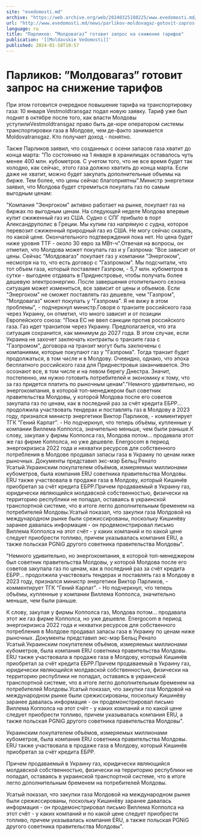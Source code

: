 ```yaml
---
site: "evedomosti.md"
archive: "https://web.archive.org/web/20240325180225/www.evedomosti.md/news/parlikov-moldovagaz-gotovit-zapros-na-snizhenie-tarifov"
url: "http://www.evedomosti.md/news/parlikov-moldovagaz-gotovit-zapros-na-snizhenie-tarifov"
language: ru
title: "Парликов: ”Молдовагаз” готовит запрос на снижение тарифов"
publication: '[[Moldavskie Vedomosti]]'
published: 2024-01-18T10:57
---
```


# Парликов: ”Молдовагаз” готовит запрос на снижение тарифов

При этом готовится очередное повышение тарифа на транспортировку газа: 10 января Vestmoldtransgaz подал новую заявку. Тариф уже был поднят в октябре после того, как власти Молдовы уступилиVestmoldtransgaz право быть де-юре оператором системы транспортировки газа в Молдове, чем де-факто занимается Moldovatransgaz. Кто получает доход - понятно.

Также Парликов заявил, что созданных с осени запасов газа хватит до конца марта: "По состоянию на 1 января в хранилищах оставалось чуть менее 400 млн. кубометров. С учетом того, что не все время будет так холодно, как сейчас, этого газа должно хватить до конца марта. Если даже не хватит, можно будет закупать дополнительные объемы на бирже. Тем более, что цены сейчас благоприятны".Министр энергетики заявил, что Молдова будет стремиться покупать газ по самым выгодным ценам:

"Компания "Эенргоком" активно работает на рынке, покупает газ на биржах по выгодным ценам. На следующей неделе Молдова впервые купит сжиженный газ из США. Судно с СПГ прибыло в порт Александруполис в Греции. Мы купим газ напрямую с судна, которое перевозит сжиженный природный газ из США. Не могу сейчас сказать, по какой цене. Окончательного подтверждения пока нет. Но цена будет ниже уровня TTF - около 30 евро за МВт-ч".Отвечая на вопросы, он отметил, что Молдова может покупать газ и у Газпрома: "Все зависит от цены. Сейчас "Молдовагаз" покупает газ у компании "Энергоком", несмотря на то, что есть договор с "Газпромом". Мы подсчитали, что тот объем газа, который поставляет Газпром, - 5,7 млн. кубометров в сутки - выгоднее отдавать в Приднестровье, чтобы получать более дешевую электроэнергию. После завершения отопительного сезона ситуация может измениться, все зависит от цены и объемов. Если "Энергоком" не сможет поставлять газ дешевле, чем "Газпром", "Молдовагаз" может покупать у "Газпрома". Я не вижу в этом проблемы", - подчеркнул министр.Говоря о транзите российского газа через Украину, он отметил, что много зависит и от позиции Европейского союза: "Пока ЕС не ввел санкции против российского газа. Газ идет транзитом через Украину. Предполагается, что эта ситуация сохранится, как минимум до 2027 года. В этом случае, если Украина не захочет заключать контракты о транзите газа с "Газпромом", договора на транзит могут быть заключены с компаниями, которые покупают газ у "Газпрома". Тогда транзит будет продолжаться, в том числе и в Молдову. Очевидно, однако, что эпоха бесплатного российского газа для Приднестровья заканчивается. Это осознают все, в том числе и на левом берегу Днестра. Значит, постепенно, им нужно готовить потребителей и экономику к тому, что за газ придется платить по рыночным ценам"."Немного удивительно, но энергокомпания, в которой топ-менеджером был советник правительства Молдовы, у которой Молдова после его советов закупала газ по ценам, как в последний раз за счёт кредита ЕБРР... продолжила участвовать тендерах и поставлять газ в Молдову в 2023 году, признался министр энергетики Виктор Парликов, - комментирует ТГК "Гений Карпат". - Но подчеркнул, что теперь объёмы, купленные у компании Виллема Копполса, значительно меньше, чем были раньше.К слову, закупая у фирмы Копполса газ, Молдова потом... продавала этот же газ фирме Копполса, но уже дешевле. Energocom в период энергокризиса 2022 года и нехватки ресурсов для собственного потребления в Молдове продавал запасы газа в Украину по ценам ниже рыночных. Документы представил экс-мэр Бельц Ренато Усатый.Украинским покупателем объёмов, измеряемых миллионами кубометров, была компания ERU советника правительства Молдовы. ERU также участвовала в продаже газа в Молдову, который Кишинёв приобретал за счёт кредита ЕБРР.Причем продаваемый в Украину газ, юридически являющийся молдавской собственностью, физически на территорию республики не попадал, оставаясь в украинской транспортной системе, что в итоге легло дополнительным бременем на потребителей Молдовы.Усатый показал, что закупки газа Молдовой на международном рынке были срежиссированы, поскольку Кишинёву заранее давалась информация - он продемонстрировал письмо Виллема Копполса на этот счёт - у каких компаний и по какой цене следует приобрести топливо, причем указывалась компания ERU, а также польская PGNiG другого советника правительства Молдовы".

"Немного удивительно, но энергокомпания, в которой топ-менеджером был советник правительства Молдовы, у которой Молдова после его советов закупала газ по ценам, как в последний раз за счёт кредита ЕБРР... продолжила участвовать тендерах и поставлять газ в Молдову в 2023 году, признался министр энергетики Виктор Парликов, - комментирует ТГК "Гений Карпат". - Но подчеркнул, что теперь объёмы, купленные у компании Виллема Копполса, значительно меньше, чем были раньше.

К слову, закупая у фирмы Копполса газ, Молдова потом... продавала этот же газ фирме Копполса, но уже дешевле. Energocom в период энергокризиса 2022 года и нехватки ресурсов для собственного потребления в Молдове продавал запасы газа в Украину по ценам ниже рыночных. Документы представил экс-мэр Бельц Ренато Усатый.Украинским покупателем объёмов, измеряемых миллионами кубометров, была компания ERU советника правительства Молдовы. ERU также участвовала в продаже газа в Молдову, который Кишинёв приобретал за счёт кредита ЕБРР.Причем продаваемый в Украину газ, юридически являющийся молдавской собственностью, физически на территорию республики не попадал, оставаясь в украинской транспортной системе, что в итоге легло дополнительным бременем на потребителей Молдовы.Усатый показал, что закупки газа Молдовой на международном рынке были срежиссированы, поскольку Кишинёву заранее давалась информация - он продемонстрировал письмо Виллема Копполса на этот счёт - у каких компаний и по какой цене следует приобрести топливо, причем указывалась компания ERU, а также польская PGNiG другого советника правительства Молдовы".

Украинским покупателем объёмов, измеряемых миллионами кубометров, была компания ERU советника правительства Молдовы. ERU также участвовала в продаже газа в Молдову, который Кишинёв приобретал за счёт кредита ЕБРР.

Причем продаваемый в Украину газ, юридически являющийся молдавской собственностью, физически на территорию республики не попадал, оставаясь в украинской транспортной системе, что в итоге легло дополнительным бременем на потребителей Молдовы.

Усатый показал, что закупки газа Молдовой на международном рынке были срежиссированы, поскольку Кишинёву заранее давалась информация - он продемонстрировал письмо Виллема Копполса на этот счёт - у каких компаний и по какой цене следует приобрести топливо, причем указывалась компания ERU, а также польская PGNiG другого советника правительства Молдовы".